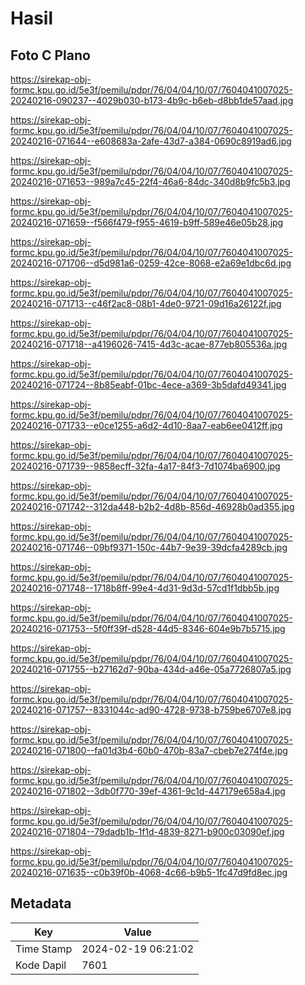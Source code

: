 # Hasil

## Foto C Plano

https://sirekap-obj-formc.kpu.go.id/5e3f/pemilu/pdpr/76/04/04/10/07/7604041007025-20240216-090237--4029b030-b173-4b9c-b6eb-d8bb1de57aad.jpg

https://sirekap-obj-formc.kpu.go.id/5e3f/pemilu/pdpr/76/04/04/10/07/7604041007025-20240216-071644--e608683a-2afe-43d7-a384-0690c8919ad6.jpg

https://sirekap-obj-formc.kpu.go.id/5e3f/pemilu/pdpr/76/04/04/10/07/7604041007025-20240216-071653--989a7c45-22f4-46a6-84dc-340d8b9fc5b3.jpg

https://sirekap-obj-formc.kpu.go.id/5e3f/pemilu/pdpr/76/04/04/10/07/7604041007025-20240216-071659--f566f479-f955-4619-b9ff-589e46e05b28.jpg

https://sirekap-obj-formc.kpu.go.id/5e3f/pemilu/pdpr/76/04/04/10/07/7604041007025-20240216-071706--d5d981a6-0259-42ce-8068-e2a69e1dbc6d.jpg

https://sirekap-obj-formc.kpu.go.id/5e3f/pemilu/pdpr/76/04/04/10/07/7604041007025-20240216-071713--c46f2ac8-08b1-4de0-9721-09d16a26122f.jpg

https://sirekap-obj-formc.kpu.go.id/5e3f/pemilu/pdpr/76/04/04/10/07/7604041007025-20240216-071718--a4196026-7415-4d3c-acae-877eb805536a.jpg

https://sirekap-obj-formc.kpu.go.id/5e3f/pemilu/pdpr/76/04/04/10/07/7604041007025-20240216-071724--8b85eabf-01bc-4ece-a369-3b5dafd49341.jpg

https://sirekap-obj-formc.kpu.go.id/5e3f/pemilu/pdpr/76/04/04/10/07/7604041007025-20240216-071733--e0ce1255-a6d2-4d10-8aa7-eab6ee0412ff.jpg

https://sirekap-obj-formc.kpu.go.id/5e3f/pemilu/pdpr/76/04/04/10/07/7604041007025-20240216-071739--9858ecff-32fa-4a17-84f3-7d1074ba6900.jpg

https://sirekap-obj-formc.kpu.go.id/5e3f/pemilu/pdpr/76/04/04/10/07/7604041007025-20240216-071742--312da448-b2b2-4d8b-856d-46928b0ad355.jpg

https://sirekap-obj-formc.kpu.go.id/5e3f/pemilu/pdpr/76/04/04/10/07/7604041007025-20240216-071746--09bf9371-150c-44b7-9e39-39dcfa4289cb.jpg

https://sirekap-obj-formc.kpu.go.id/5e3f/pemilu/pdpr/76/04/04/10/07/7604041007025-20240216-071748--1718b8ff-99e4-4d31-9d3d-57cd1f1dbb5b.jpg

https://sirekap-obj-formc.kpu.go.id/5e3f/pemilu/pdpr/76/04/04/10/07/7604041007025-20240216-071753--5f0ff39f-d528-44d5-8346-604e9b7b5715.jpg

https://sirekap-obj-formc.kpu.go.id/5e3f/pemilu/pdpr/76/04/04/10/07/7604041007025-20240216-071755--b27162d7-90ba-434d-a46e-05a7726807a5.jpg

https://sirekap-obj-formc.kpu.go.id/5e3f/pemilu/pdpr/76/04/04/10/07/7604041007025-20240216-071757--8331044c-ad90-4728-9738-b759be6707e8.jpg

https://sirekap-obj-formc.kpu.go.id/5e3f/pemilu/pdpr/76/04/04/10/07/7604041007025-20240216-071800--fa01d3b4-60b0-470b-83a7-cbeb7e274f4e.jpg

https://sirekap-obj-formc.kpu.go.id/5e3f/pemilu/pdpr/76/04/04/10/07/7604041007025-20240216-071802--3db0f770-39ef-4361-9c1d-447179e658a4.jpg

https://sirekap-obj-formc.kpu.go.id/5e3f/pemilu/pdpr/76/04/04/10/07/7604041007025-20240216-071804--79dadb1b-1f1d-4839-8271-b900c03090ef.jpg

https://sirekap-obj-formc.kpu.go.id/5e3f/pemilu/pdpr/76/04/04/10/07/7604041007025-20240216-071635--c0b39f0b-4068-4c66-b9b5-1fc47d9fd8ec.jpg


## Metadata

| Key        | Value               |
| ---------- | ------------------- |
| Time Stamp | 2024-02-19 06:21:02 |
| Kode Dapil | 7601                |



